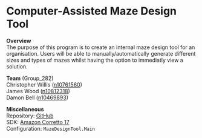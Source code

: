 # Computer-Assisted Maze Design Tool

**Overview**\
The purpose of this program is to create an internal maze design tool for an organisation. Users will be able to manually/automatically generate different sizes and types of mazes whilst having the option to immediatly view a solution.

**Team** (Group_282)\
Christopher Willis ([n10761560](mailto:n10761560@qut.edu.au))\
James Wood ([n10812318](mailto:n10761560@qut.edu.au))\
Damon Bell ([n10469893](mailto:n10761560@qut.edu.au))

**Miscellaneous**\
Repository: [GitHub](https://github.com/cpwillis/CAB302_P)\
SDK: [Amazon Corretto 17](https://docs.aws.amazon.com/corretto/latest/corretto-17-ug/what-is-corretto-17.html)\
Configuration: `MazeDesignTool.Main`
